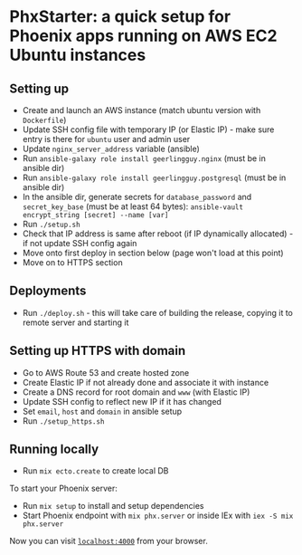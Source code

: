 # PhxStarter: a quick setup for Phoenix apps running on AWS EC2 Ubuntu instances

## Setting up

- Create and launch an AWS instance (match ubuntu version with `Dockerfile`)
- Update SSH config file with temporary IP (or Elastic IP) - make sure entry is there for `ubuntu` user and admin user
- Update `nginx_server_address` variable (ansible)
- Run `ansible-galaxy role install geerlingguy.nginx` (must be in ansible dir)
- Run `ansible-galaxy role install geerlingguy.postgresql` (must be in ansible dir)
- In the ansible dir, generate secrets for `database_password` and `secret_key_base` (must be at least 64 bytes): `ansible-vault encrypt_string [secret] --name [var]`
- Run `./setup.sh`
- Check that IP address is same after reboot (if IP dynamically allocated) - if not update SSH config again
- Move onto first deploy in section below (page won't load at this point)
- Move on to HTTPS section

## Deployments

- Run `./deploy.sh` - this will take care of building the release, copying it to remote server and starting it

## Setting up HTTPS with domain

- Go to AWS Route 53 and create hosted zone
- Create Elastic IP if not already done and associate it with instance
- Create a DNS record for root domain and `www` (with Elastic IP)
- Update SSH config to reflect new IP if it has changed
- Set `email`, `host` and `domain` in ansible setup
- Run `./setup_https.sh`

## Running locally

- Run `mix ecto.create` to create local DB

To start your Phoenix server:

- Run `mix setup` to install and setup dependencies
- Start Phoenix endpoint with `mix phx.server` or inside IEx with `iex -S mix phx.server`

Now you can visit [`localhost:4000`](http://localhost:4000) from your browser.
